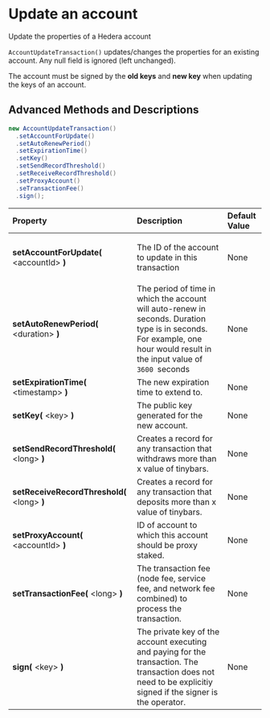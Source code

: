 # Update an account

Update the properties of a Hedera account

`AccountUpdateTransaction()` updates/changes the properties for an existing account. Any null field is ignored \(left unchanged\).

The account must be signed by the **old keys** and **new key** when updating the keys of an account.

## Advanced Methods and Descriptions <a id="advanced-methods-and-descriptions"></a>

```java
new AccountUpdateTransaction()
  .setAccountForUpdate()
  .setAutoRenewPeriod()
  .setExpirationTime()
  .setKey()
  .setSendRecordThreshold()
  .setReceiveRecordThreshold()
  .setProxyAccount()
  .seTransactionFee()
  .sign();
```



<table>
  <thead>
    <tr>
      <th style="text-align:left">Property</th>
      <th style="text-align:left">Description</th>
      <th style="text-align:left">Default Value</th>
    </tr>
  </thead>
  <tbody>
    <tr>
      <td style="text-align:left"><b>setAccountForUpdate(</b> &lt;accountId&gt; <b>)</b>
      </td>
      <td style="text-align:left">
        <p>The ID of the account to update in this transaction</p>
        <p></p>
      </td>
      <td style="text-align:left">None</td>
    </tr>
    <tr>
      <td style="text-align:left"><b>setAutoRenewPeriod( </b>&lt;duration&gt;<b> )</b>
      </td>
      <td style="text-align:left">The period of time in which the account will auto-renew in seconds. Duration
        type is in seconds. For example, one hour would result in the input value
        of <code>3600 </code>seconds</td>
      <td style="text-align:left">None</td>
    </tr>
    <tr>
      <td style="text-align:left"><b>setExpirationTime( </b>&lt;timestamp&gt; <b>)</b>
      </td>
      <td style="text-align:left">The new expiration time to extend to.</td>
      <td style="text-align:left">None</td>
    </tr>
    <tr>
      <td style="text-align:left"><b>setKey(</b> &lt;key&gt; <b>)</b>
      </td>
      <td style="text-align:left">The public key generated for the new account.</td>
      <td style="text-align:left">None</td>
    </tr>
    <tr>
      <td style="text-align:left"><b>setSendRecordThreshold( </b>&lt;long&gt;<b> )</b>
      </td>
      <td style="text-align:left">Creates a record for any transaction that withdraws more than x value
        of tinybars.</td>
      <td style="text-align:left">None</td>
    </tr>
    <tr>
      <td style="text-align:left"><b>setReceiveRecordThreshold( </b>&lt;long&gt; <b>)</b>
      </td>
      <td style="text-align:left">Creates a record for any transaction that deposits more than x value of
        tinybars.</td>
      <td style="text-align:left">None</td>
    </tr>
    <tr>
      <td style="text-align:left"><b>setProxyAccount( </b>&lt;accountId&gt; <b>)</b>
      </td>
      <td style="text-align:left">ID of account to which this account should be proxy staked.</td>
      <td style="text-align:left">None</td>
    </tr>
    <tr>
      <td style="text-align:left"><b>setTransactionFee(</b> &lt;long&gt;<b> )</b>
      </td>
      <td style="text-align:left">The transaction fee (node fee, service fee, and network fee combined)
        to process the transaction.</td>
      <td style="text-align:left">None</td>
    </tr>
    <tr>
      <td style="text-align:left"><b>sign(</b> &lt;key&gt; <b>)</b>
      </td>
      <td style="text-align:left">The private key of the account executing and paying for the transaction.
        The transaction does not need to be explicitiy signed if the signer is
        the operator.</td>
      <td style="text-align:left">None</td>
    </tr>
  </tbody>
</table>